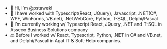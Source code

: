 - 👋 Hi, I’m @pstawekl
- 👀 I have worked with Typescript(React, JQuery), Javascript, .NET(C#, WPF, WinForms, VB.net), .NetWebCore, Python, T-SQL, Delphi/Pascal
- 🌱 I’m currently working w/ Typescript React, JQuery, .NET and T-SQL in Asseco Business Solutions company
- 🔙 Before I worked w/ React, Typescript, Python, .NET in C# and VB.net, and Delphi/Pascal in Agat IT & Soft-Help companies. 

<!---
pstawekl/pstawekl is a ✨ special ✨ repository because its `README.md` (this file) appears on your GitHub profile.
You can click the Preview link to take a look at your changes.
--->

